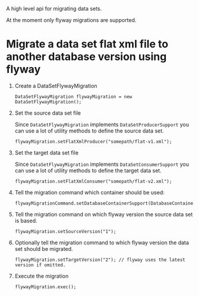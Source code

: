 A high level api for migrating data sets.

At the moment only flyway migrations are supported.

# Migrate a data set flat xml file to another database version using flyway 

1. Create a DataSetFlywayMigration

       DataSetFlywayMigration flywayMigration = new DataSetFlywayMigration();

2. Set the source data set file

   Since `DataSetFlywayMigration` implements `DataSetProducerSupport` you can use a lot of utility
   methods to define the source data set.

       flywayMigration.setFlatXmlProducer("somepath/flat-v1.xml");

3. Set the target data set file
   
   Since `DataSetFlywayMigration` implements `DataSetConsumerSupport` you can use a lot of utility
   methods to define the target data set.

       flywayMigration.setFlatXmlConsumer("somepath/flat-v2.xml");

4. Tell the migration command which container should be used:

       flywayMigrationCommand.setDatabaseContainerSupport(DatabaseContainerSupportFactory.forPostgres("postgres:latest"));

5. Tell the migration command on which flyway version the source data set is based.

       flywayMigration.setSourceVersion("1");

6. Optionally tell the migration command to which flyway version the data set should be migrated.

       flywayMigration.setTargetVersion("2"); // flyway uses the latest version if omitted.

7. Execute the migration

       flywayMigration.exec();

